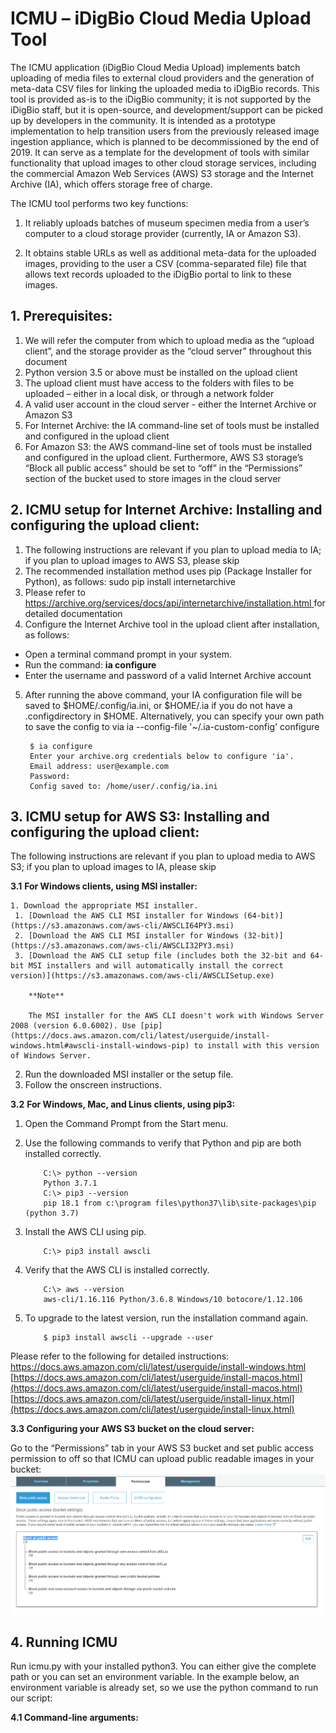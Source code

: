 # ICMU – iDigBio Cloud Media Upload Tool #
The ICMU application (iDigBio Cloud Media Upload) implements batch uploading of media files to external cloud providers and the generation of meta-data CSV files for linking the uploaded media to iDigBio records. This tool is provided as-is to the iDigBio community; it is not supported by the iDigBio staff, but it is open-source, and development/support can be picked up by developers in the community. It is intended as a prototype implementation to help transition users from the previously released image ingestion appliance, which is planned to be decommissioned by the end of 2019. It can serve as a template for the development of tools with similar functionality that upload images to other cloud storage services, including the commercial Amazon Web Services (AWS) S3 storage and the Internet Archive (IA), which offers storage free of charge.

The ICMU tool performs two key functions:

 1) It reliably uploads batches of museum specimen media from a user’s computer to a cloud storage provider (currently, IA or Amazon S3).

 2) It obtains stable URLs as well as additional meta-data for the uploaded images, providing to the user a CSV (comma-separated file) file that allows text records uploaded to the iDigBio portal to link to these images.

## 1. Prerequisites: ##
1. We will refer the computer from which to upload media as the “upload client”, and the storage provider as the “cloud server” throughout this document
2. Python version 3.5 or above must be installed on the upload client  
3. The upload client must have access to the folders with files to be uploaded – either in a local disk, or through a network folder
4.  A valid user account in the cloud server - either the Internet Archive or Amazon S3
5.	For Internet Archive: the IA command-line set of tools must be installed and configured in the upload client
6.	For Amazon S3: the AWS command-line set of tools must be installed and configured in the upload client. Furthermore, AWS S3 storage’s “Block all public access” should be set to “off” in the “Permissions” section of the bucket used to store images in the cloud server

## 2. ICMU setup for Internet Archive: Installing and configuring the upload client: ##  

1.	The following instructions are relevant if you plan to upload media to IA; if you plan to upload images to AWS S3, please skip 
2.	The recommended installation method uses pip (Package Installer for Python), as follows: 
sudo pip install internetarchive
3.	Please refer to [https://archive.org/services/docs/api/internetarchive/installation.html ](https://archive.org/services/docs/api/internetarchive/installation.html)for detailed documentation
4.	Configure the Internet Archive tool in the upload client after installation, as follows: 
 * Open a terminal command prompt in your system.
 * Run the command: **ia configure**
 * Enter the username and password of a valid Internet Archive account
5. After running the above command, your IA configuration file will be saved to $HOME/.config/ia.ini, or $HOME/.ia if you do not have a .configdirectory in $HOME. Alternatively, you can specify your own path to save the config to via ia --config-file '~/.ia-custom-config' configure
 
        $ ia configure
        Enter your archive.org credentials below to configure 'ia'.
        Email address: user@example.com
        Password:
        Config saved to: /home/user/.config/ia.ini

## 3. ICMU setup for AWS S3: Installing and configuring the upload client: ##  
The following instructions are relevant if you plan to upload media to AWS S3; if you plan to upload images to IA, please skip

**3.1** **For Windows clients, using MSI installer:** 
 
    1. Download the appropriate MSI installer.
     1. [Download the AWS CLI MSI installer for Windows (64-bit)](https://s3.amazonaws.com/aws-cli/AWSCLI64PY3.msi)
     2.	[Download the AWS CLI MSI installer for Windows (32-bit)](https://s3.amazonaws.com/aws-cli/AWSCLI32PY3.msi)
     3. [Download the AWS CLI setup file (includes both the 32-bit and 64-bit MSI installers and will automatically install the correct version)](https://s3.amazonaws.com/aws-cli/AWSCLISetup.exe)
     
        **Note**

        The MSI installer for the AWS CLI doesn't work with Windows Server 2008 (version 6.0.6002). Use [pip](https://docs.aws.amazon.com/cli/latest/userguide/install-windows.html#awscli-install-windows-pip) to install with this version of Windows Server.
  2.	Run the downloaded MSI installer or the setup file.
  3.	Follow the onscreen instructions.


**3.2** **For Windows, Mac, and Linus clients, using pip3:**
 1. Open the Command Prompt from the Start menu.
 2.	Use the following commands to verify that Python and pip are both installed correctly.
 
            C:\> python --version
            Python 3.7.1
            C:\> pip3 --version
            pip 18.1 from c:\program files\python37\lib\site-packages\pip (python 3.7)

 3. Install the AWS CLI using pip.
         
            C:\> pip3 install awscli
 4. Verify that the AWS CLI is installed correctly.
        
            C:\> aws --version
            aws-cli/1.16.116 Python/3.6.8 Windows/10 botocore/1.12.106
 5.	To upgrade to the latest version, run the installation command again.
 
            $ pip3 install awscli --upgrade --user
  Please refer to the following for detailed instructions:
[https://docs.aws.amazon.com/cli/latest/userguide/install-windows.html ](https://docs.aws.amazon.com/cli/latest/userguide/install-windows.html )
[https://docs.aws.amazon.com/cli/latest/userguide/install-macos.html](https://docs.aws.amazon.com/cli/latest/userguide/install-macos.html)
[https://docs.aws.amazon.com/cli/latest/userguide/install-linux.html](https://docs.aws.amazon.com/cli/latest/userguide/install-linux.html)

 **3.3  Configuring your AWS S3 bucket on the cloud server:**

 Go to the “Permissions” tab in your AWS S3 bucket and set public access permission to off so that ICMU can upload public readable images in your bucket:
 ![](https://github.com/harshitagrawal91/ICMU-iDigBio-Cloud-Media-Upload-Tool/blob/master/images/cloudserver.png)

## 4. Running ICMU  ##

Run icmu.py with your installed python3. You can either give the complete path or you can set an environment variable. In the example below, an environment variable is already set, so we use the python command to run our script:

**4.1 Command-line arguments:** 
